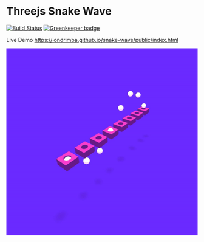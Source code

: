 # Threejs Snake Wave

[![Build Status](https://travis-ci.org/iondrimba/snake-wave.svg?branch=master)](https://travis-ci.org/iondrimba/snake-wave) [![Greenkeeper badge](https://badges.greenkeeper.io/iondrimba/snake-wave.svg)](https://greenkeeper.io/)

Live Demo https://iondrimba.github.io/snake-wave/public/index.html

![App](https://github.com/iondrimba/images/blob/master/snake.gif)

